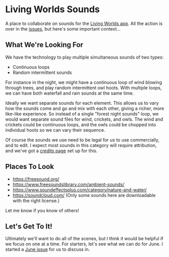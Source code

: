 # Living Worlds Sounds

A place to collaborate on sounds for the [Living Worlds app](https://pixfabrik.com/livingworlds/). All the action is over in the [issues](https://github.com/pixfabrik/living-worlds-sounds/issues), but here's some important context...

## What We're Looking For

We have the technology to play multiple simultaneous sounds of two types:

* Continuous loops
* Random intermittent sounds

For instance in the night, we might have a continuous loop of wind blowing through trees, and play random intermittent owl hoots. With multiple loops, we can have both waterfall and rain sounds at the same time.

Ideally we want separate sounds for each element. This allows us to vary how the sounds come and go and mix with each other, giving a richer, more like-like experience. So instead of a single "forest night sounds" loop, we would want separate sound files for wind, crickets, and owls. The wind and crickets could be continuous loops, and the owls could be chopped into individual hoots so we can vary their sequence.

Of course the sounds we use need to be legal for us to use commercially, and to edit. I expect most sounds in this category will require attribution, and we've got a [credits page](https://pixfabrik.com/livingworlds/credits/) set up for this.

## Places To Look

* https://freesound.org/
* https://www.freesoundslibrary.com/ambient-sounds/
* https://www.soundeffectsplus.com/category/nature-and-water/ 
* https://soundcloud.com/  (Only some sounds here are downloadable with the right license.)

Let me know if you know of others!

## Let's Get To It!

Ultimately we'll want to do all of the scenes, but I think it would be helpful if we focus on one at a time. For starters, let's see what we can do for June. I started a [June issue](https://github.com/pixfabrik/living-worlds-sounds/issues/1) for us to discuss in.
